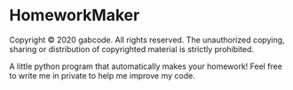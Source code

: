 # HomeworkMaker
Copyright © 2020 gabcode. All rights reserved.
The unauthorized copying, sharing or distribution of copyrighted material is strictly prohibited.

A little python program that automatically makes your homework!
Feel free to write me in private to help me improve my code.

